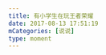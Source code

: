 ```yaml
---
title: 有小学生在玩王者荣耀
date: 2017-08-13 17:51:19
mCategories: [说说]
type: moment
---
```


<div id="pics-20170813175119"></div>

<script src="/lib/moment/pics.js"></script>
<script>
var data = [
    {"link": "2017-08-13_000000.jpeg", "type": "shuoshuo"}
];
picsRender(data, "pics-20170813175119");
</script>
